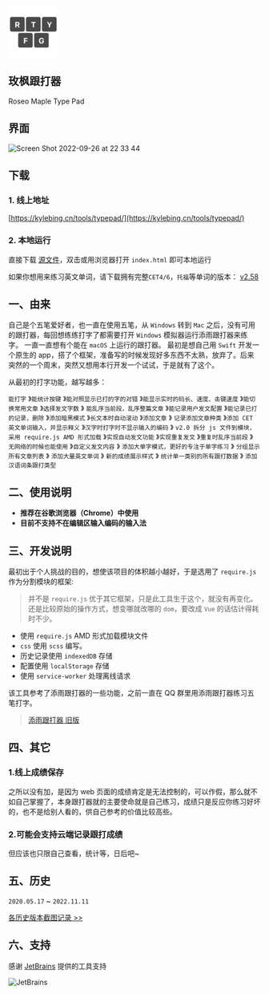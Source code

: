 <img width="100" src="img/logo.png"/>

## 玫枫跟打器
Roseo Maple Type Pad


## 界面

<img width="1624" alt="Screen Shot 2022-09-26 at 22 33 44" src="https://user-images.githubusercontent.com/12215982/192304108-002676b1-e6b9-4820-8947-25febc223980.png">

## 下载
### 1. 线上地址
[https://kylebing.cn/tools/typepad/](https://kylebing.cn/tools/typepad/)

### 2. 本地运行
直接下载 [源文件](https://github.com/KyleBing/typepad/archive/refs/heads/master.zip)，双击或用浏览器打开 `index.html` 即可本地运行

如果你想用来练习英文单词，请下载拥有完整`CET4/6`，`托福`等单词的版本： [v2.58](https://github.com/KyleBing/typepad/releases/tag/v2.58)


## 一、由来
自己是个五笔爱好者，也一直在使用五笔，从 `Windows` 转到 `Mac` 之后，没有可用的跟打器，每回想练练打字了都需要打开 `Windows` 模拟器运行添雨跟打器来练字。
一直一直想有个能在 `macOS` 上运行的跟打器。
最初是想自己用 `Swift` 开发一个原生的 app，搭了个框架，准备写的时候发现好多东西不太熟，放弃了。后来突然的一个周末，突然又想用本行开发一个试试，于是就有了这个。

从最初的打字功能，越写越多：

`能打字` 》`能统计按键` 》`能对照显示已打的字的对错` 》`能显示实时的码长、速度、击键速度` 》`能切换常用文章` 》`选择发文字数` 》
`能乱序当前段，乱序整篇文章` 》`能记录用户发文配置` 》`能记录已打的记录，删除` 》`添加暗黑模式` 》`长文本时自动滚动` 》`添加文章` 》
`记录添加文章种类` 》`添加 CET 英文单词输入，并显示释义` 》`汉字时打字时不显示输入的编码` 》
`v2.0 拆分 js 文件到模块，采用 require.js AMD 形式加载` 》`实现自动发文功能` 》`实现重复发文` 》`重复时乱序当前段` 》
`无网络的时候也能使用` 》`自定义发文内容` 》 `添加大单字模式，更好的专注于单字练习` 》 `分组显示所有文章列表` 》 `添加大量英文单词` 》 
`新的成绩展示样式` 》  `统计单一类别的所有跟打数据` 》 `添加汉语词条跟打类型`


## 二、使用说明

- **推荐在谷歌浏览器（Chrome）中使用**
- **目前不支持不在编辑区输入编码的输入法**


## 三、开发说明

最初出于个人挑战的目的，想使该项目的体积越小越好，于是选用了 `require.js` 作为分割模块的框架:
> 并不是 `require.js` 优于其它框架，只是此工具生于这个，就没有再变化。
> 还是比较原始的操作方式，想变哪就改哪的 `dom`，要改成 `Vue` 的话估计得耗时不少。

- 使用 `require.js` AMD 形式加载模块文件
- `css` 使用 `scss` 编写。
- 历史记录使用 `indexedDB` 存储
- 配置使用 `localStorage` 存储
- 使用 `service-worker` 处理离线请求

该工具参考了添雨跟打器的一些功能，之前一直在 QQ 群里用添雨跟打器练习五笔打字。
> [添雨跟打器 旧版](https://github.com/taliove/tygdq)


## 四、其它

### 1.线上成绩保存
之所以没有加，是因为 web 页面的成绩肯定是无法控制的，可以作假，那么就不如自己掌握了，本身跟打器就的主要使命就是自己练习，成绩只是反应你练习好坏的，也不是给别人看的，供自己参考的价值比较高些。

### 2.可能会支持云端记录跟打成绩
但应该也只限自己查看，统计等，日后吧~


## 五、历史

`2020.05.17` ~ `2022.11.11`

[各历史版本截图记录 >>](https://github.com/KyleBing/typepad/discussions/18)


## 六、支持
感谢 [JetBrains](https://www.jetbrains.com/?from=typepad@KyleBing) 提供的工具支持

![JetBrains](https://resources.jetbrains.com/storage/products/company/brand/logos/jb_beam.svg?_ga=2.54620846.401568951.1648434626-301403838.1648434626)


